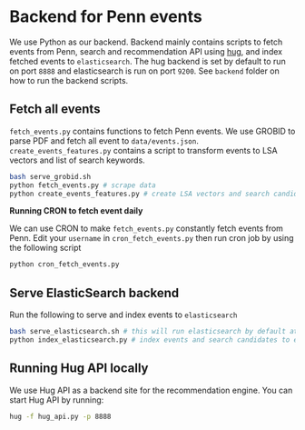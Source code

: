 # Backend for Penn events


We use Python as our backend. Backend mainly contains scripts to fetch events from Penn, search and recommendation API using [hug](https://www.hug.rest/), 
and index fetched events to `elasticsearch`. The hug backend is set by default to run on port `8888` and elasticsearch is run on port `9200`. 
See `backend` folder on how to run the backend scripts. 


## Fetch all events

`fetch_events.py` contains functions to fetch Penn events. We use GROBID to parse PDF 
and fetch all event to `data/events.json`. `create_events_features.py` contains a script 
to transform events to LSA vectors and list of search keywords.

```sh
bash serve_grobid.sh
python fetch_events.py # scrape data
python create_events_features.py # create LSA vectors and search candidates
```

**Running CRON to fetch event daily**

We can use CRON to make `fetch_events.py` constantly fetch events from Penn. Edit your `username` in `cron_fetch_events.py`
then run cron job by using the following script

```sh
python cron_fetch_events.py
```

## Serve ElasticSearch backend

Run the following to serve and index events to `elasticsearch`

```sh
bash serve_elasticsearch.sh # this will run elasticsearch by default at port 9200
python index_elasticsearch.py # index events and search candidates to elasticsearch
```


## Running Hug API locally

We use Hug API as a backend site for the recommendation engine. You can start Hug API by running:

```sh
hug -f hug_api.py -p 8888
```
